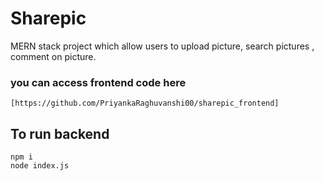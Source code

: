 # Sharepic
MERN stack project which allow users to upload picture, search pictures , comment on picture.

### you can access frontend code here 
    [https://github.com/PriyankaRaghuvanshi00/sharepic_frontend]
    
## To run backend 
   ```
   npm i 
   node index.js
   ```
